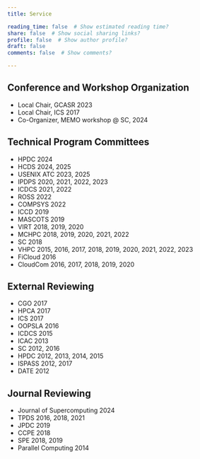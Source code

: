 ```yaml
---
title: Service

reading_time: false  # Show estimated reading time?
share: false  # Show social sharing links?
profile: false  # Show author profile?
draft: false
comments: false  # Show comments?

---
```


## Conference and Workshop Organization
- Local Chair, GCASR 2023
- Local Chair, ICS 2017
- Co-Organizer, MEMO workshop @ SC, 2024

## Technical Program Committees
- HPDC 2024
- HCDS 2024, 2025
- USENIX ATC 2023, 2025
- IPDPS 2020, 2021, 2022, 2023
- ICDCS 2021, 2022
- ROSS 2022
- COMPSYS 2022
- ICCD 2019
- MASCOTS 2019
- VIRT 2018, 2019, 2020
- MCHPC 2018, 2019, 2020, 2021, 2022
- SC 2018
- VHPC 2015, 2016, 2017, 2018, 2019, 2020, 2021, 2022, 2023
- FiCloud 2016
- CloudCom 2016, 2017, 2018, 2019, 2020

## External Reviewing
- CGO 2017
- HPCA 2017
- ICS 2017
- OOPSLA 2016
- ICDCS 2015
- ICAC 2013
- SC 2012, 2016
- HPDC 2012, 2013, 2014, 2015
- ISPASS 2012, 2017
- DATE 2012

## Journal Reviewing
- Journal of Supercomputing 2024
- TPDS 2016, 2018, 2021
- JPDC 2019
- CCPE 2018
- SPE 2018, 2019
- Parallel Computing 2014
